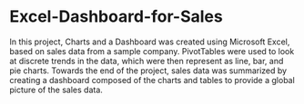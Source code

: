# Excel-Dashboard-for-Sales
In this project, Charts and a Dashboard was created using Microsoft Excel, based on sales data from a sample company. PivotTables were used to look at discrete trends in the data, which were then represent as line, bar, and pie charts. Towards the end of the project, sales data was summarized by creating a dashboard composed of the charts and tables to provide a global picture of the sales data.
